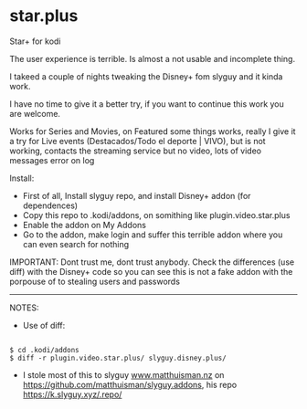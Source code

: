 # star.plus
Star+ for kodi

The user experience is terrible. Is almost a not usable and incomplete thing.

I takeed a couple of nights tweaking the Disney+ fom slyguy and it kinda work.

I have no time to give it a better try, if you want to continue this work you are welcome.

Works for Series and Movies, on Featured some things works, really I give it a try for Live events (Destacados/Todo el deporte | VIVO), but is not working, contacts the streaming service but no video, lots of video messages error on log

Install:
- First of all,  Install slyguy repo, and install Disney+ addon (for dependences)
- Copy this repo to .kodi/addons, on somithing like plugin.video.star.plus
- Enable the addon on My Addons
- Go to the addon, make login and suffer this terrible addon where you can even search for nothing

IMPORTANT: Dont trust me, dont trust anybody. Check the differences (use diff) with the Disney+ code so you can see this is not a fake addon with the porpouse of to stealing users and passwords

---
NOTES:
- Use of diff:
<code>
$ cd .kodi/addons
$ diff -r plugin.video.star.plus/ slyguy.disney.plus/
</code>

- I stole most of this to slyguy www.matthuisman.nz on https://github.com/matthuisman/slyguy.addons, his repo https://k.slyguy.xyz/.repo/
